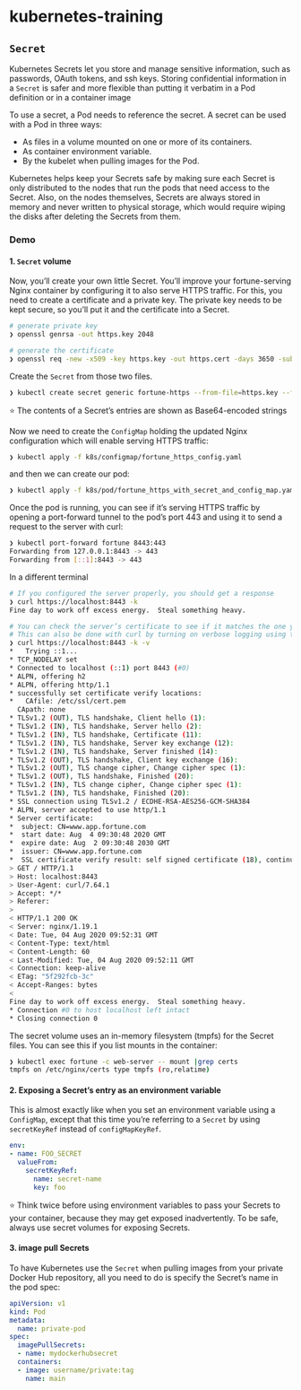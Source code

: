 # kubernetes-training

## `Secret`

Kubernetes Secrets let you store and manage sensitive information, such as passwords, OAuth tokens, and ssh keys. Storing confidential information in a `Secret` is safer and more flexible than putting it verbatim in a Pod definition or in a container image

To use a secret, a Pod needs to reference the secret. A secret can be used with a Pod in three ways:

- As files in a volume mounted on one or more of its containers.
- As container environment variable.
- By the kubelet when pulling images for the Pod.

Kubernetes helps keep your Secrets safe by making sure each Secret is only distributed to the nodes that run the pods that need access to the Secret. Also, on the nodes themselves, Secrets are always stored in memory and never written to physical storage, which would require wiping the disks after deleting the Secrets from them.

### Demo

#### 1. **`Secret` volume**

Now, you’ll create your own little Secret. You’ll improve your fortune-serving Nginx container by configuring it to also serve HTTPS traffic. For this, you need to create a certificate and a private key. The private key needs to be kept secure, so you’ll put it and the certificate into a Secret.

```bash
# generate private key
❯ openssl genrsa -out https.key 2048

# generate the certificate
❯ openssl req -new -x509 -key https.key -out https.cert -days 3650 -subj /CN=www.app.fortune.com
```

Create the `Secret` from those two files.

```bash
❯ kubectl create secret generic fortune-https --from-file=https.key --from-file=https.cert
```

:star: The contents of a Secret’s entries are shown as Base64-encoded strings

Now we need to create the `ConfigMap` holding the updated Nginx configuration which will enable serving HTTPS traffic:

```bash
❯ kubectl apply -f k8s/configmap/fortune_https_config.yaml
```

and then we can create our pod:

```bash
❯ kubectl apply -f k8s/pod/fortune_https_with_secret_and_config_map.yaml
```

Once the pod is running, you can see if it’s serving HTTPS traffic by opening a port-forward tunnel to the pod’s port 443 and using it to send a request to the server with curl:

```bash
❯ kubectl port-forward fortune 8443:443
Forwarding from 127.0.0.1:8443 -> 443
Forwarding from [::1]:8443 -> 443
```

In a different terminal

```bash
# If you configured the server properly, you should get a response
❯ curl https://localhost:8443 -k
Fine day to work off excess energy.  Steal something heavy.

# You can check the server’s certificate to see if it matches the one you generated earlier.
# This can also be done with curl by turning on verbose logging using the -v option,
❯ curl https://localhost:8443 -k -v
*   Trying ::1...
* TCP_NODELAY set
* Connected to localhost (::1) port 8443 (#0)
* ALPN, offering h2
* ALPN, offering http/1.1
* successfully set certificate verify locations:
*   CAfile: /etc/ssl/cert.pem
  CApath: none
* TLSv1.2 (OUT), TLS handshake, Client hello (1):
* TLSv1.2 (IN), TLS handshake, Server hello (2):
* TLSv1.2 (IN), TLS handshake, Certificate (11):
* TLSv1.2 (IN), TLS handshake, Server key exchange (12):
* TLSv1.2 (IN), TLS handshake, Server finished (14):
* TLSv1.2 (OUT), TLS handshake, Client key exchange (16):
* TLSv1.2 (OUT), TLS change cipher, Change cipher spec (1):
* TLSv1.2 (OUT), TLS handshake, Finished (20):
* TLSv1.2 (IN), TLS change cipher, Change cipher spec (1):
* TLSv1.2 (IN), TLS handshake, Finished (20):
* SSL connection using TLSv1.2 / ECDHE-RSA-AES256-GCM-SHA384
* ALPN, server accepted to use http/1.1
* Server certificate:
*  subject: CN=www.app.fortune.com
*  start date: Aug  4 09:30:48 2020 GMT
*  expire date: Aug  2 09:30:48 2030 GMT
*  issuer: CN=www.app.fortune.com
*  SSL certificate verify result: self signed certificate (18), continuing anyway.
> GET / HTTP/1.1
> Host: localhost:8443
> User-Agent: curl/7.64.1
> Accept: */*
> Referer:
>
< HTTP/1.1 200 OK
< Server: nginx/1.19.1
< Date: Tue, 04 Aug 2020 09:52:31 GMT
< Content-Type: text/html
< Content-Length: 60
< Last-Modified: Tue, 04 Aug 2020 09:52:11 GMT
< Connection: keep-alive
< ETag: "5f292fcb-3c"
< Accept-Ranges: bytes
<
Fine day to work off excess energy.  Steal something heavy.
* Connection #0 to host localhost left intact
* Closing connection 0
```

The secret volume uses an in-memory filesystem (tmpfs) for the Secret files. You can see this if you list mounts in the container:

```bash
❯ kubectl exec fortune -c web-server -- mount |grep certs
tmpfs on /etc/nginx/certs type tmpfs (ro,relatime)
```

#### 2. **Exposing a Secret’s entry as an environment variable**

This is almost exactly like when you set an environment variable using a `ConfigMap`, except that this time you’re referring to a `Secret` by using `secretKeyRef` instead of `configMapKeyRef`.

```yaml
env:
- name: FOO_SECRET
  valueFrom:
    secretKeyRef:
      name: secret-name
      key: foo
```

:star: Think twice before using environment variables to pass your Secrets to your container, because they may get exposed inadvertently. To be safe, always use secret volumes for exposing Secrets.

#### 3. **image pull Secrets**

To have Kubernetes use the `Secret` when pulling images from your private Docker Hub repository, all you need to do is specify the Secret’s name in the pod spec:

```yaml
apiVersion: v1
kind: Pod
metadata:
  name: private-pod 
spec:
  imagePullSecrets:
  - name: mydockerhubsecret 
  containers:
  - image: username/private:tag
    name: main
```
